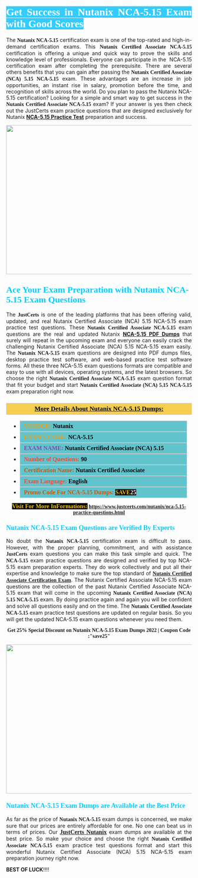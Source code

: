 <h1 style="text-align: justify;"><span style="color:#ffffff;"><span style="font-family:Georgia,serif;"><strong><span style="background-color:#33ccff;">Get Success in Nutanix NCA-5.15 Exam with Good Scores</span></strong></span></span></h1>

<p style="text-align: justify;">The <strong><span style="font-family:Georgia,serif;">Nutanix NCA-5.15</span></strong> certification exam is one of the top-rated and high-in-demand certification exams. This <span style="font-family:Georgia,serif;"><strong>Nutanix Certified Associate NCA-5.15</strong></span> certification is offering a unique and quick way to prove the skills and knowledge level of professionals. Everyone can participate in the  NCA-5.15 certification exam after completing the prerequisite. There are several others benefits that you can gain after passing the <span style="font-family:Georgia,serif;"><strong>Nutanix Certified Associate (NCA) 5.15 NCA-5.15</strong></span> exam. These advantages are an increase in job opportunities, an instant rise in salary, promotion before the time, and recognition of skills across the world. Do you plan to pass the Nutanix NCA-5.15 certification? Looking for a simple and smart way to get success in the <span style="font-family:Georgia,serif;"><strong>Nutanix Certified Associate NCA-5.15</strong></span> exam? If your answer is yes then check out the JustCerts exam practice questions that are designed exclusively for Nutanix <strong><a href="https://www.justcerts.com/nutanix/nca-5.15-practice-questions.html">NCA-5.15 Practice Test</a></strong> preparation and success.</p>

<p style="text-align: center;"><a href="https://www.justcerts.com/nutanix/nca-5.15-practice-questions.html"><img alt="" src="https://i.imgur.com/JNYhfyb.jpg" style="width: 720px; height: 405px;" /></a></p>

<h2 style="margin-right:0in; margin-left:0in"><span style="color:#00ccff;"><span style="font-family:Georgia,serif;"><strong><span style="font-size:18pt">Ace Your Exam Preparation with Nutanix NCA-5.15 Exam Questions </span></strong></span></span></h2>

<p style="text-align: justify;">The <span style="font-size:14px;"><span style="font-family:Georgia,serif;"><strong>JustCerts</strong></span></span> is one of the leading platforms that has been offering valid, updated, and real Nutanix Certified Associate (NCA) 5.15 NCA-5.15 exam practice test questions. These <span style="font-family:Georgia,serif;"><strong>Nutanix Certified Associate NCA-5.15</strong></span> exam questions are the real and updated Nutanix <strong><a href="https://www.justcerts.com/nutanix/nca-5.15-practice-questions.html">NCA-5.15 PDF Dumps</a></strong> that surely will repeat in the upcoming exam and everyone can easily crack the challenging Nutanix Certified Associate (NCA) 5.15 NCA-5.15 exam easily. The <span style="font-family:Georgia,serif;"><strong>Nutanix NCA-5.15</strong></span> exam questions are designed into PDF dumps files, desktop practice test software, and web-based practice test software forms. All these three NCA-5.15 exam questions formats are compatible and easy to use with all devices, operating systems, and the latest browsers. So choose the right <span style="font-family:Georgia,serif;"><strong>Nutanix Certified Associate NCA-5.15</strong></span> exam question format that fit your budget and start <span style="font-family:Georgia,serif;"><strong>Nutanix Certified Associate (NCA) 5.15 NCA-5.15</strong></span> exam preparation right now.</p>

<h3 style="background: #f7ce50; border: 1px solid rgb(204, 204, 204); padding: 5px 10px; text-align: center;"><span style="font-family:Georgia,serif;"><u><u><span style="color:#000000;"><span style="font-size:11pt"><span style="line-height:normal"><b><span style="font-size:13.0pt"><span cambria="">More Details About Nutanix NCA-5.15 Dumps:</span></span></b></span></span></span></u></u></span></h3>

<ul>
	<li style="margin:0cm 10pt">
	<div style="background:#61c4cd; border: 1px solid rgb(204, 204, 204); padding: 5px 10px; text-align: justify;"><span style="font-family:Georgia,serif;"><span style="font-size:11pt"><span style="line-height:normal"><b><span style="font-size:12.0pt"><span new="" roman="" times=""><span style="color:#f39c12;">VENDOR:</span> <span style="color:#000000;">Nutanix</span></span></span></b></span></span></span></div>
	</li>
	<li style="margin:0cm 10pt">
	<div style="background: #61c4cd; border: 1px solid rgb(204, 204, 204); padding: 5px 10px; text-align: justify;"><span style="font-family:Georgia,serif;"><span style="font-size:11pt"><span style="line-height:normal"><b><span style="font-size:12.0pt"><span new="" roman="" times=""><span style="color:#f39c12;">EXAM CCODE:</span> <span style="color:#000000;">NCA-5.15</span></span></span></b></span></span></span></div>
	</li>
	<li style="margin:0cm 10pt">
	<div style="background: #61c4cd; border: 1px solid rgb(204, 204, 204); padding: 5px 10px; text-align: justify;"><span style="font-family:Georgia,serif;"><span style="font-size:11pt"><span style="line-height:normal"><b><span style="font-size:12.0pt"><span new="" roman="" times=""><span style="color:#8e44ad;">EXAM NAME:</span> <span style="color:#000000;">Nutanix Certified Associate (NCA) 5.15</span></span></span></b></span></span></span></div>
	</li>
	<li style="margin:0cm 10pt">
	<div style="background: #61c4cd; border: 1px solid rgb(204, 204, 204); padding: 5px 10px;"><span style="font-family:Georgia,serif;"><span style="font-size:11pt"><span style="line-height:normal"><b><span style="font-size:12.0pt"><span new="" roman="" times=""><span style="color:#e74c3c;">Number of Questions:</span><span style="color:#000000;"><span style="color:#f1c40f;"> </span>90</span></span></span></b></span></span></span></div>
	</li>
	<li style="margin:0cm 10pt">
	<div style="background: #61c4cd; border: 1px solid rgb(204, 204, 204); padding: 5px 10px; text-align: justify;"><span style="font-family:Georgia,serif;"><span style="font-size:11pt"><span style="line-height:normal"><b><span style="font-size:12.0pt"><span new="" roman="" times=""><span style="color:#d35400;">Certification Name:</span><span style="color:#000000;"> Nutanix Certified Associate</span></span></span></b></span></span></span></div>
	</li>
	<li style="margin:0cm 10pt">
	<div style="background: #61c4cd; border: 1px solid rgb(204, 204, 204); padding: 5px 10px; text-align: justify;"><span style="font-family:Georgia,serif;"><span style="font-size:11pt"><span style="line-height:normal"><b><span style="font-size:12.0pt"><span new="" roman="" times=""><span style="color:#e74c3c;">Exam Language:</span> <span style="color:#000000;">English</span></span></span></b></span></span></span></div>
	</li>
	<li style="margin:0cm 10pt">
	<div style="background: #61c4cd; border: 1px solid rgb(204, 204, 204); padding: 5px 10px;"><span style="font-family:Georgia,serif;"><span style="font-size:11pt"><span style="line-height:normal"><b><span style="font-size:12.0pt"><span new="" roman="" times=""><span style="color:#d35400;">Promo Code For NCA-5.15 Dumps:</span><span style="color:#f1c40f;"> <span style="background-color:#000000;">SAVE</span></span><span style="color:#ffffff;"><span style="background-color:#000000;">25</span></span></span></span></b></span></span></span></div>
	</li>
</ul>

<p style="text-align: center;"><span style="font-family:Georgia,serif;"><strong><span style="font-size:16px;"><span style="color:#f1c40f;"><span style="background-color:#000000;">Visit For More InFormations:</span></span></span> <a href="https://www.justcerts.com/nutanix/nca-5.15-practice-questions.html">https://www.justcerts.com/nutanix/nca-5.15-practice-questions.html</a></strong></span></p>

<h3 style="margin-right:0in; margin-left:0in"><span style="color:#00ccff;"><span style="font-family:Georgia,serif;"><strong><span style="font-size:13.5pt">Nutanix NCA-5.15 Exam Questions are Verified By Experts </span></strong></span></span></h3>

<p style="text-align: justify;">No doubt the <span style="font-family:Georgia,serif;"><strong>Nutanix NCA-5.15</strong></span> certification exam is difficult to pass. However, with the proper planning, commitment, and with assistance <span style="font-family:Georgia,serif;"><span style="font-size:14px;"><strong>JustCerts</strong></span></span> exam questions you can make this task simple and quick. The <span style="font-family:Georgia,serif;"><strong> NCA-5.15</strong></span> exam practice questions are designed and verified by top NCA-5.15 exam preparation experts. They do work collectively and put all their expertise and knowledge to make sure the top standard of <a href="https://www.justcerts.com/nutanix/nutanix-certified-associate-certification-exams.html"><span style="font-family:Georgia,serif;"><strong>Nutanix Certified Associate Certification Exam</strong></span></a>. The Nutanix Certified Associate NCA-5.15 exam questions are the collection of the past Nutanix Certified Associate NCA-5.15 exam that will come in the upcoming <span style="font-family:Georgia,serif;"><strong>Nutanix Certified Associate (NCA) 5.15 NCA-5.15</strong></span> exam. By doing practice again and again you will be confident and solve all questions easily and on the time. The <span style="font-family:Georgia,serif;"><strong>Nutanix Certified Associate NCA-5.15</strong></span> exam practice test questions are updated on regular basis. So you will get the updated NCA-5.15 exam questions whenever you need them.</p>

<p style="text-align: center;"><span style="font-size:14px;"><span style="font-family:Georgia,serif;"><strong>Get 25% Special Discount on Nutanix NCA-5.15 Exam Dumps 2022 | Coupon Code :"save25"</strong></span></span></p>

<p style="text-align: center;"><a href="https://www.justcerts.com/nutanix/nca-5.15-practice-questions.html"><img alt="" src="https://i.imgur.com/FssxWlc.jpg" style="width: 720px; height: 405px;" /></a></p>

<h3 style="margin-right:0in; margin-left:0in"><span style="color:#00ccff;"><span style="font-family:Georgia,serif;"><strong><span style="font-size:13.5pt">Nutanix NCA-5.15 Exam Dumps are Available at the Best Price </span></strong></span></span></h3>

<p style="text-align: justify;">As far as the price of <span style="font-family:Georgia,serif;"><strong>Nutanix NCA-5.15</strong></span> exam dumps is concerned, we make sure that our prices are entirely affordable for one. No one can beat us in terms of prices. Our <a href="https://www.justcerts.com/nutanix-certification-exams.html"><span style="font-family:Georgia,serif;"><strong><span style="font-size:16px;">JustCerts Nutanix</span></strong></span></a> exam dumps are available at the best price. So make your choice and choose the right <span style="font-family:Georgia,serif;"><strong>Nutanix Certified Associate NCA-5.15</strong></span> exam practice test questions format and start this wonderful Nutanix Certified Associate (NCA) 5.15 NCA-5.15 exam preparation journey right now. </p>

<p><span style="font-size:14px;"><strong>BEST OF LUCK</strong>!!!!</span></p>
